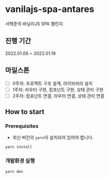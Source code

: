 # vanilajs-spa-antares

서혁준의 바닐라JS SPA 챌린지

## 진행 기간

2022.01.06 ~ 2022.01.19

## 마일스톤

- [ ] 0주차: 프로젝트 구조 설계, 라이브러리 설치
- [ ] 1주차: 라우터 구현, 컴포넌트 구현, 상태 관리 구현
- [ ] 2주차: 컴포넌트 연결, 라우터 연결, 상태 관리 연결

## How to start

### Prerequisites

- 최신 버전의 `yarn`이 설치되어 있어야 합니다.

```bash
yarn install
```

### 개발환경 실행

```bash
yarn dev
```
